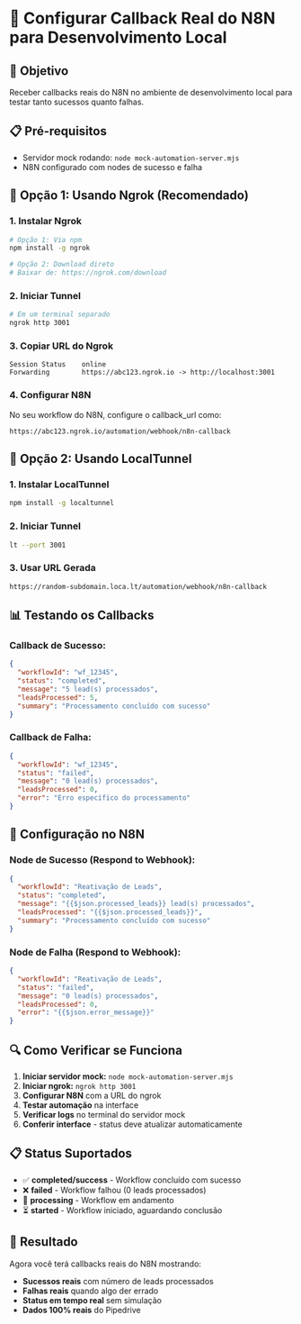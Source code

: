 # 🔧 Configurar Callback Real do N8N para Desenvolvimento Local

## 🎯 **Objetivo**
Receber callbacks reais do N8N no ambiente de desenvolvimento local para testar tanto sucessos quanto falhas.

## 📋 **Pré-requisitos**
- Servidor mock rodando: `node mock-automation-server.mjs`
- N8N configurado com nodes de sucesso e falha

## 🚀 **Opção 1: Usando Ngrok (Recomendado)**

### 1. **Instalar Ngrok**
```bash
# Opção 1: Via npm
npm install -g ngrok

# Opção 2: Download direto
# Baixar de: https://ngrok.com/download
```

### 2. **Iniciar Tunnel**
```bash
# Em um terminal separado
ngrok http 3001
```

### 3. **Copiar URL do Ngrok**
```
Session Status    online
Forwarding        https://abc123.ngrok.io -> http://localhost:3001
```

### 4. **Configurar N8N**
No seu workflow do N8N, configure o callback_url como:
```
https://abc123.ngrok.io/automation/webhook/n8n-callback
```

## 🔧 **Opção 2: Usando LocalTunnel**

### 1. **Instalar LocalTunnel**
```bash
npm install -g localtunnel
```

### 2. **Iniciar Tunnel**
```bash
lt --port 3001
```

### 3. **Usar URL Gerada**
```
https://random-subdomain.loca.lt/automation/webhook/n8n-callback
```

## 📊 **Testando os Callbacks**

### **Callback de Sucesso:**
```json
{
  "workflowId": "wf_12345",
  "status": "completed",
  "message": "5 lead(s) processados",
  "leadsProcessed": 5,
  "summary": "Processamento concluído com sucesso"
}
```

### **Callback de Falha:**
```json
{
  "workflowId": "wf_12345", 
  "status": "failed",
  "message": "0 lead(s) processados",
  "leadsProcessed": 0,
  "error": "Erro específico do processamento"
}
```

## 🎯 **Configuração no N8N**

### **Node de Sucesso (Respond to Webhook):**
```json
{
  "workflowId": "Reativação de Leads",
  "status": "completed", 
  "message": "{{$json.processed_leads}} lead(s) processados",
  "leadsProcessed": "{{$json.processed_leads}}",
  "summary": "Processamento concluído com sucesso"
}
```

### **Node de Falha (Respond to Webhook):**
```json
{
  "workflowId": "Reativação de Leads",
  "status": "failed",
  "message": "0 lead(s) processados", 
  "leadsProcessed": 0,
  "error": "{{$json.error_message}}"
}
```

## 🔍 **Como Verificar se Funciona**

1. **Iniciar servidor mock:** `node mock-automation-server.mjs`
2. **Iniciar ngrok:** `ngrok http 3001`
3. **Configurar N8N** com a URL do ngrok
4. **Testar automação** na interface
5. **Verificar logs** no terminal do servidor mock
6. **Conferir interface** - status deve atualizar automaticamente

## 📋 **Status Suportados**

- ✅ **completed/success** - Workflow concluído com sucesso
- ❌ **failed** - Workflow falhou (0 leads processados)
- 🔄 **processing** - Workflow em andamento
- ⏳ **started** - Workflow iniciado, aguardando conclusão

## 🎉 **Resultado**

Agora você terá callbacks reais do N8N mostrando:
- **Sucessos reais** com número de leads processados
- **Falhas reais** quando algo der errado
- **Status em tempo real** sem simulação
- **Dados 100% reais** do Pipedrive
